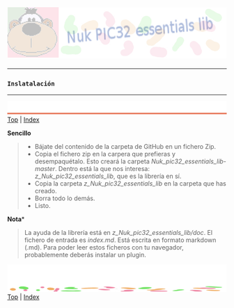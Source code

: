 ![Nuk](img/Nuk-pic-essentials-lib.jpg)
------------------------------------------------------------------------------




------------------------------------------------------------------------------
### `Inslatalación`




------------------------------------------------------------------------------
![metode](img/Nuk-metode.jpg)
[Top](#TOP) | [Index](Index.md)

**Sencillo**
>* Bájate del contenido de la carpeta de GitHub en un fichero Zip.
>* Copia el fichero zip en la carpera que prefieras y desempaquétalo. Esto 
creará la carpeta *Nuk_pic32_essentials_lib-master*. Dentro está la que nos 
interesa: *z_Nuk_pic32_essentials_lib*, que es la librería en sí.
>* Copia la carpeta *z_Nuk_pic32_essentials_lib* en la carpeta que has creado.
>* Borra todo lo demás.
>* Listo.

**Nota***
>La ayuda de la librería está en *z_Nuk_pic32_essentials_lib/doc*. El fichero 
de entrada es *index.md*. Está escrita en formato markdown (.md). Para poder 
leer estos ficheros con tu navegador, probablemente deberás instalar un plugin.





 ![separa](img/Nuk-separa.jpg)
[Top](#TOP) | [Index](Index.md)


